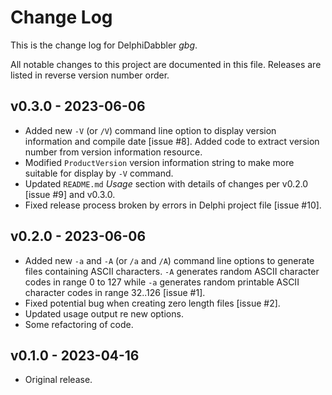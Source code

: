 # Change Log

This is the change log for DelphiDabbler _gbg_.

All notable changes to this project are documented in this file. Releases are listed in reverse version number order.

## v0.3.0 - 2023-06-06

* Added new `-V` (or `/V`) command line option to display version information and compile date [issue #8]. Added code to extract version number from version information resource.
* Modified `ProductVersion` version information string to make more suitable for display by `-V` command.
* Updated `README.md` _Usage_ section with details of changes per v0.2.0 [issue #9] and v0.3.0.
* Fixed release process broken by errors in Delphi project file [issue #10].

## v0.2.0 - 2023-06-06

* Added new `-a` and `-A` (or `/a` and `/A`) command line options to generate files containing ASCII characters. `-A` generates random ASCII character codes in range 0 to 127 while `-a` generates random printable ASCII character codes in range 32..126 [issue #1].
* Fixed potential bug when creating zero length files [issue #2].
* Updated usage output re new options.
* Some refactoring of code.

## v0.1.0 - 2023-04-16

* Original release.
